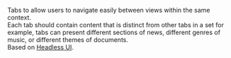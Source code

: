 Tabs to allow users to navigate easily between views within the same context.
<br />
Each tab should contain content that is distinct from other tabs in a set for example, tabs can present different sections of news, different genres of music, or different themes of documents.
<br />
Based on [Headless UI](https://headlessui.com).
